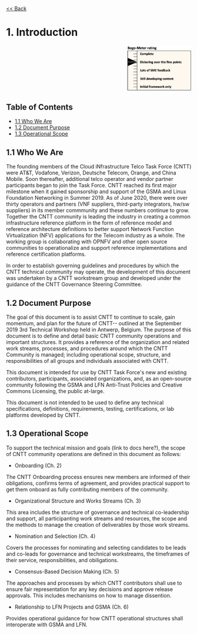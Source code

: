 [<< Back](../)

# 1. Introduction
<p align="right"><img src="../figures/bogo_dfp.png" alt="scope" title="Scope" width="35%"/></p>

## Table of Contents
* [1.1 Who We Are](#1.1)
* [1.2 Document Purpose](#1.2)
* [1.3 Operational Scope](#1.3)

<a name="1.1"></a>
## 1.1 Who We Are

The founding members of the Cloud iNfrastructure Telco Task Force (CNTT) were AT&T, Vodafone, Verizon, Deutsche Telecom, Orange, and China Mobile. Soon thereafter, additional telco operator and vendor partner participants began to join the Task Force. CNTT reached its first major milestone when it gained sponsorship and support of the GSMA and Linux Foundation Networking in Summer 2019. As of June 2020, there were over thirty operators and partners (VNF suppliers, third-party integrators, hw/sw suppliers) in its member commmunity and these numbers continue to grow. Together the CNTT community is leading the industry in creating a common infrastructure reference platform in the form of reference model and reference architecture definitions to better support Network Function Virtualization (NFV) applications for the Telecom industry as a whole. The working group is collaborating with OPNFV and other open source communities to operationalize and support reference implementations and reference certification platforms. 

In order to establish governing guidelines and procedures by which the CNTT technical community may operate, the development of this document was undertaken by a CNTT workstream group and developed under the guidance of the CNTT Governance Steering Committee. 

<a name="1.2"></a>
## 1.2 Document Purpose

The goal of this document is to assist CNTT to continue to scale, gain momentum, and plan for the future of CNTT-- outlined at the September 2019 3rd Technical Workshop held in Antwerp, Belgium. The purpose of this document is to define and detail basic CNTT community operations and important structures. It provides a reference of the organization and related work streams, processes, and procedures around which the CNTT Community is managed; including operational scope, structure, and responsibilities of all groups and individuals associated with CNTT.  

This document is intended for use by CNTT Task Force's new and existing contributors, participants, associated organizations, and, as an open-source community following the GSMA and LFN Anti-Trust Policies and Creative Commons Licensing, the public at-large.

This document is not intended to be used to define any technical specifications, definitions, requirements, testing, certifications, or lab platforms developed by CNTT. 

<a name="1.3"></a>
## 1.3 Operational Scope

To support the technical mission and goals (link to docs here?), the scope of CNTT community operations are defined in this document as follows:
 
* Onboarding (Ch. 2)

The CNTT Onboarding process ensures new members are informed of their obligations, confirms terms of agreement, and provides practical support to get them onboard as fully contributing members of the community.    

* Organizational Structure and Works Streams (Ch. 3)

This area includes the structure of governance and technical co-leadership and support, all participanting work streams and resources, the scope and the methods to manage the creation of deliverables by those work streams. 

* Nomination and Selection (Ch. 4)

Covers the processes for nominating and selecting candidates to be leads and co-leads for governance and technical workstreams, the timeframes of their service, responsibilities, and obiligations.

* Consensus-Based Decision Making (Ch. 5)

The approaches and processes by which CNTT contributors shall use to ensure fair representation for any key decisions and approve release approvals. This includes mechanisms on how to manage dissention. 

* Relationship to LFN Projects and GSMA (Ch. 6)

Provides operational guidance for how CNTT operational structures shall interoperate with GSMA and LFN.





